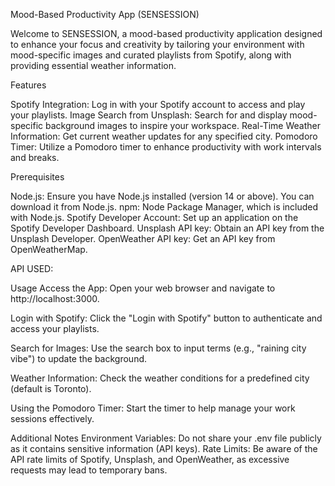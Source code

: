 Mood-Based Productivity App (SENSESSION)


Welcome to SENSESSION, a mood-based productivity application designed to enhance your focus and creativity 
by tailoring your environment with mood-specific images and curated playlists from Spotify, along with providing essential weather information.

Features

Spotify Integration: Log in with your Spotify account to access and play your playlists.
Image Search from Unsplash: Search for and display mood-specific background images to inspire your workspace.
Real-Time Weather Information: Get current weather updates for any specified city.
Pomodoro Timer: Utilize a Pomodoro timer to enhance productivity with work intervals and breaks.

Prerequisites

Node.js: Ensure you have Node.js installed (version 14 or above). You can download it from Node.js.
npm: Node Package Manager, which is included with Node.js.
Spotify Developer Account: Set up an application on the Spotify Developer Dashboard.
Unsplash API key: Obtain an API key from the Unsplash Developer.
OpenWeather API key: Get an API key from OpenWeatherMap.

API USED:


Usage
Access the App:
Open your web browser and navigate to http://localhost:3000.

Login with Spotify:
Click the "Login with Spotify" button to authenticate and access your playlists.

Search for Images:
Use the search box to input terms (e.g., "raining city vibe") to update the background.

Weather Information:
Check the weather conditions for a predefined city (default is Toronto).

Using the Pomodoro Timer:
Start the timer to help manage your work sessions effectively.

Additional Notes
Environment Variables: Do not share your .env file publicly as it contains sensitive information (API keys).
Rate Limits: Be aware of the API rate limits of Spotify, Unsplash, and OpenWeather, as excessive requests may lead to temporary bans.

